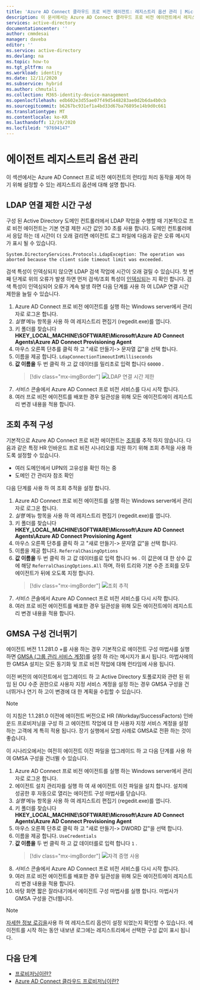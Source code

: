 ```yaml
---
title: 'Azure AD Connect 클라우드 프로 비전 에이전트: 레지스트리 옵션 관리 | Microsoft Docs'
description: 이 문서에서는 Azure AD Connect 클라우드 프로 비전 에이전트에서 레지스트리 옵션을 관리 하는 방법을 설명 합니다.
services: active-directory
documentationcenter: ''
author: cmmdesai
manager: daveba
editor: ''
ms.service: active-directory
ms.devlang: na
ms.topic: how-to
ms.tgt_pltfrm: na
ms.workload: identity
ms.date: 12/11/2020
ms.subservice: hybrid
ms.author: chmutali
ms.collection: M365-identity-device-management
ms.openlocfilehash: edb602e3d55ae07f49d5448283ae0d2b6da4b0cb
ms.sourcegitcommit: b6267bc931ef1a4bd33d67ba76895e14b9d0c661
ms.translationtype: MT
ms.contentlocale: ko-KR
ms.lasthandoff: 12/19/2020
ms.locfileid: "97694147"
---
```

# <a name="manage-agent-registry-options"></a>에이전트 레지스트리 옵션 관리

이 섹션에서는 Azure AD Connect 프로 비전 에이전트의 런타임 처리 동작을 제어 하기 위해 설정할 수 있는 레지스트리 옵션에 대해 설명 합니다. 

## <a name="configure-ldap-connection-timeout"></a>LDAP 연결 제한 시간 구성
구성 된 Active Directory 도메인 컨트롤러에서 LDAP 작업을 수행할 때 기본적으로 프로 비전 에이전트는 기본 연결 제한 시간 값인 30 초를 사용 합니다. 도메인 컨트롤러에서 응답 하는 데 시간이 더 오래 걸리면 에이전트 로그 파일에 다음과 같은 오류 메시지가 표시 될 수 있습니다. 

`
System.DirectoryServices.Protocols.LdapException: The operation was aborted because the client side timeout limit was exceeded.
`

검색 특성이 인덱싱되지 않으면 LDAP 검색 작업에 시간이 오래 걸릴 수 있습니다. 첫 번째 단계로 위의 오류가 발생 하면 먼저 검색/조회 특성이 [인덱싱되](https://docs.microsoft.com/windows/win32/ad/indexed-attributes)는 지 확인 합니다. 검색 특성이 인덱싱되어 오류가 계속 발생 하면 다음 단계를 사용 하 여 LDAP 연결 시간 제한을 늘릴 수 있습니다. 

1. Azure AD Connect 프로 비전 에이전트를 실행 하는 Windows server에서 관리자로 로그온 합니다.
1. *실행* 메뉴 항목을 사용 하 여 레지스트리 편집기 (regedit.exe)를 엽니다. 
1. 키 폴더를 찾습니다 **HKEY_LOCAL_MACHINE\SOFTWARE\Microsoft\Azure AD Connect Agents\Azure AD Connect Provisioning Agent**
1. 마우스 오른쪽 단추를 클릭 하 고 "새로 만들기-> 문자열 값"을 선택 합니다.
1. 이름을 제공 합니다. `LdapConnectionTimeoutInMilliseconds`
1. **값 이름을** 두 번 클릭 하 고 값 데이터를 밀리초로 입력 합니다 `60000` .
    > [!div class="mx-imgBorder"]
    > ![LDAP 연결 시간 제한](media/how-to-manage-registry-options/ldap-connection-timeout.png)
1. *서비스* 콘솔에서 Azure AD Connect 프로 비전 서비스를 다시 시작 합니다.
1. 여러 프로 비전 에이전트를 배포한 경우 일관성을 위해 모든 에이전트에이 레지스트리 변경 내용을 적용 합니다. 

## <a name="configure-referral-chasing"></a>조회 추적 구성
기본적으로 Azure AD Connect 프로 비전 에이전트는 [조회](https://docs.microsoft.com/windows/win32/ad/referrals)를 추적 하지 않습니다. 다음과 같은 특정 HR 인바운드 프로 비전 시나리오를 지원 하기 위해 조회 추적을 사용 하도록 설정할 수 있습니다. 
* 여러 도메인에서 UPN의 고유성을 확인 하는 중
* 도메인 간 관리자 참조 확인

다음 단계를 사용 하 여 조회 추적을 설정 합니다.

1. Azure AD Connect 프로 비전 에이전트를 실행 하는 Windows server에서 관리자로 로그온 합니다.
1. *실행* 메뉴 항목을 사용 하 여 레지스트리 편집기 (regedit.exe)를 엽니다. 
1. 키 폴더를 찾습니다 **HKEY_LOCAL_MACHINE\SOFTWARE\Microsoft\Azure AD Connect Agents\Azure AD Connect Provisioning Agent**
1. 마우스 오른쪽 단추를 클릭 하 고 "새로 만들기-> 문자열 값"을 선택 합니다.
1. 이름을 제공 합니다. `ReferralChasingOptions`
1. **값 이름을** 두 번 클릭 하 고 값 데이터를로 입력 합니다 `96` . 이 값은에 대 한 상수 값에 해당 `ReferralChasingOptions.All` 하며, 하위 트리와 기본 수준 조회를 모두 에이전트가 뒤에 오도록 지정 합니다. 
    > [!div class="mx-imgBorder"]
    > ![조회 추적](media/how-to-manage-registry-options/referral-chasing.png)
1. *서비스* 콘솔에서 Azure AD Connect 프로 비전 서비스를 다시 시작 합니다.
1. 여러 프로 비전 에이전트를 배포한 경우 일관성을 위해 모든 에이전트에이 레지스트리 변경 내용을 적용 합니다.

## <a name="skip-gmsa-configuration"></a>GMSA 구성 건너뛰기
에이전트 버전 1.1.281.0 +를 사용 하는 경우 기본적으로 에이전트 구성 마법사를 실행 하면 [GMSA (그룹 관리 서비스 계정)](/windows-server/security/group-managed-service-accounts/group-managed-service-accounts-overview)를 설정 하 라는 메시지가 표시 됩니다. 마법사에의 한 GMSA 설치는 모든 동기화 및 프로 비전 작업에 대해 런타임에 사용 됩니다. 

이전 버전의 에이전트에서 업그레이드 하 고 Active Directory 토폴로지와 관련 된 위임 된 OU 수준 권한으로 사용자 지정 서비스 계정을 설정 하는 경우 GMSA 구성을 건너뛰거나 연기 하 고이 변경에 대 한 계획을 수립할 수 있습니다. 

> [!NOTE]
> 이 지침은 1.1.281.0 이전에 에이전트 버전으로 HR (Workday/SuccessFactors) 인바운드 프로비저닝을 구성 하 고 에이전트 작업에 대 한 사용자 지정 서비스 계정을 설정 하는 고객에 게 특히 적용 됩니다. 장기 실행에서 모범 사례로 GMSA로 전환 하는 것이 좋습니다.  

이 시나리오에서는 여전히 에이전트 이진 파일을 업그레이드 하 고 다음 단계를 사용 하 여 GMSA 구성을 건너뛸 수 있습니다. 

1. Azure AD Connect 프로 비전 에이전트를 실행 하는 Windows server에서 관리자로 로그온 합니다.
1. 에이전트 설치 관리자를 실행 하 여 새 에이전트 이진 파일을 설치 합니다. 설치에 성공한 후 자동으로 열리는 에이전트 구성 마법사를 닫습니다. 
1. *실행* 메뉴 항목을 사용 하 여 레지스트리 편집기 (regedit.exe)를 엽니다. 
1. 키 폴더를 찾습니다 **HKEY_LOCAL_MACHINE\SOFTWARE\Microsoft\Azure AD Connect Agents\Azure AD Connect Provisioning Agent**
1. 마우스 오른쪽 단추로 클릭 하 고 "새로 만들기-> DWORD 값"을 선택 합니다.
1. 이름을 제공 합니다. `UseCredentials`
1. **값 이름을** 두 번 클릭 하 고 값 데이터를로 입력 합니다 `1` .  
    > [!div class="mx-imgBorder"]
    > ![자격 증명 사용](media/how-to-manage-registry-options/use-credentials.png)
1. *서비스* 콘솔에서 Azure AD Connect 프로 비전 서비스를 다시 시작 합니다.
1. 여러 프로 비전 에이전트를 배포한 경우 일관성을 위해 모든 에이전트에이 레지스트리 변경 내용을 적용 합니다.
1. 바탕 화면 짧은 잘라내기에서 에이전트 구성 마법사를 실행 합니다. 마법사가 GMSA 구성을 건너뜁니다. 


> [!NOTE]
> [자세한 정보 로깅을](how-to-troubleshoot.md#log-files)사용 하 여 레지스트리 옵션이 설정 되었는지 확인할 수 있습니다. 에이전트를 시작 하는 동안 내보낸 로그에는 레지스트리에서 선택한 구성 값이 표시 됩니다. 

## <a name="next-steps"></a>다음 단계 

- [프로비저닝이란?](what-is-provisioning.md)
- [Azure AD Connect 클라우드 프로비저닝이란?](what-is-cloud-provisioning.md)


